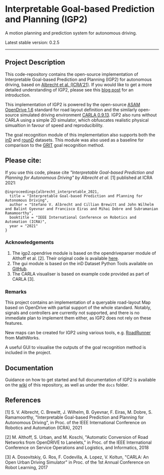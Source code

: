 # Interpretable Goal-based Prediction and Planning (IGP2)

A motion planning and prediction system for autonomous driving. 

Latest stable version: 0.2.5

<hr />

## Project Description

This code-repository contains the open-source implementation of Interpretable Goal-based Prediction and Planning (IGP2) for autonomous driving, based on [Albrecht et al. (ICRA'21)](https://arxiv.org/abs/2002.02277). 
If you would like to get a more detailed understanding of IGP2, please see this [blog post](https://agents.inf.ed.ac.uk/blog/interpretable-prediction-planning-autonomous-driving/index.php) for an introduction.

This implementation of IGP2 is powered by the open-source [ASAM OpenDrive 1.6](https://www.asam.net/standards/detail/opendrive/) standard for road layout definition and the similarly open-source simulated driving environment [CARLA 0.9.13](https://carla.org/). 
IGP2 also runs without CARLA using a simple 2D simulator, which obfuscates realistic physical simualtion in favour of speed and reproducibility.

The goal recognition module of this implementation also supports both the [inD](https://www.ind-dataset.com/) and [rounD](https://www.round-dataset.com/) datasets. 
This module was also used as a baseline for comparison to the [GRIT](https://arxiv.org/abs/2103.06113) goal recognition method.


## Please cite:
If you use this code, please cite
*"Interpretable Goal-based Prediction and Planning for Autonomous Driving"
by Albrecht et al.* [1] published at ICRA 2021:

```
@inproceedings{albrecht_interpretable_2021,
  title = "Interpretable Goal-based Prediction and Planning for Autonomous Driving",
  author = "Stefano V. Albrecht and Cillian Brewitt and John Wilhelm and Balint Gyevnar and Francisco Eiras and Mihai Dobre and Subramanian Ramamoorthy",
  booktitle = "IEEE International Conference on Robotics and Automation (ICRA)",
  year = "2021"
}
```

### Acknowledgements
1. The igp2.opendrive module is based on the opendriveparser module of Althoff et al. [2]. Their original code is available [here](https://gitlab.lrz.de/tum-cps/opendrive2lanelet).
2. The gui module is based on the inD Dataset Python Tools available on [GitHub](https://github.com/ika-rwth-aachen/drone-dataset-tools).
3. The CARLA visualiser is based on example code provided as part of CARLA [3].

### Remarks

This project contains an implementation of a queryable road-layout Map based on OpenDrive with partial support of the whole standard.
Notably, signals and controllers are currently not supported, and there is no immediate plan to implement them either, as IGP2 does not rely on these features.

New maps can be created for IGP2 using various tools, e.g. [RoadRunner](https://uk.mathworks.com/products/roadrunner.html) from MathWorks.

A useful GUI to visualise the outputs of the goal recognition method is included in the project.

## Documentation

Guidance on how to get started and full documentation of IGP2 is available on the [wiki](https://github.com/uoe-agents/IGP2/wiki) of this repository, as well as under the `docs` folder.

## References
[1] S. V. Albrecht, C. Brewitt, J. Wilhelm, B. Gyevnar, F. Eiras, M. Dobre, S. Ramamoorthy, "Interpretable Goal-based Prediction and Planning for Autonomous Driving", in Proc. of the IEEE International Conference on Robotics and Automation (ICRA), 2021

[2] M. Althoff, S. Urban, and M. Koschi, "Automatic Conversion of Road Networks from OpenDRIVE to Lanelets," in Proc. of the IEEE International Conference on Service Operations and Logistics, and Informatics, 2018

[3] A. Dosovitskiy, G. Ros, F. Codevilla, A. Lopez, V. Koltun, "CARLA: An Open Urban Driving Simulator" in Proc. of the 1st Annual Conference on Robot Learning, 2017
